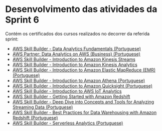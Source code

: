 # Desenvolvimento das atividades da Sprint 6

Contém os certificados dos cursos realizados no decorrer da referida sprint:

- [AWS Skill Builder - Data Analytics Fundamentals (Portuguese)](https://github.com/telmacarvalho/programa_de_bolsas_compass/blob/main/Sprint%206/Certificados/Certificado%20Data%20Analytics%20Fundamentals.pdf)
- [AWS Partner: Data Analytics on AWS (Business) (Portuguese)](https://github.com/telmacarvalho/programa_de_bolsas_compass/blob/main/Sprint%206/Certificados/Certificado%20Data%20Analytics%20on%20AWS%20(Business).pdf)
- [AWS Skill Builder - Introduction to Amazon Kinesis Streams](https://github.com/telmacarvalho/programa_de_bolsas_compass/blob/main/Sprint%206/Certificados/Certificado%20Introduction%20to%20Amazon%20Kinesis%20Streams.pdf)
- [AWS Skill Builder - Introduction to Amazon Kinesis Analytics](https://github.com/telmacarvalho/programa_de_bolsas_compass/blob/main/Sprint%206/Certificados/Certificado%20Introduction%20to%20Amazon%20Kinesis%20Analytics.pdf)
- [AWS Skill Builder - Introduction to Amazon Elastic MapReduce (EMR) (Portuguese)](https://github.com/telmacarvalho/programa_de_bolsas_compass/blob/main/Sprint%206/Certificados/Certificado%20Introduction%20to%20Amazon%20Elastic%20MapReduce.pdf)
- [AWS Skill Builder - Introduction to Amazon Athena (Portuguese)](https://github.com/telmacarvalho/programa_de_bolsas_compass/blob/main/Sprint%206/Certificados/Certificado%20Introduction%20to%20Amazon%20Quicksight.pdf)
- [AWS Skill Builder - Introduction to Amazon Quicksight (Portuguese)](https://github.com/telmacarvalho/programa_de_bolsas_compass/blob/main/Sprint%206/Certificados/Certificado%20Introduction%20to%20Amazon%20Quicksight.pdf)
- [AWS Skill Builder - Introduction to AWS IoT Analytics](https://github.com/telmacarvalho/programa_de_bolsas_compass/blob/main/Sprint%206/Certificados/Certificado%20Introduction%20to%20AWS%20IoT%20Analytics.pdf)
- [AWS Skill Builder - Getting Started with Amazon Redshift](https://github.com/telmacarvalho/programa_de_bolsas_compass/blob/main/Sprint%206/Certificados/Certificado%20Getting%20Started%20with%20Amazon%20Redshift.pdf)
- [AWS Skill Builder - Deep Dive into Concepts and Tools for Analyzing Streaming Data (Portuguese)](https://github.com/telmacarvalho/programa_de_bolsas_compass/blob/main/Sprint%206/Certificados/Certificado%20Deep%20Dive%20into%20Concepts%20and%20Tools%20for%20Analyzing%20Streaming%20Data.pdf)
- [AWS Skill Builder - Best Practices for Data Warehousing with Amazon Redshift (Portuguese)](https://github.com/telmacarvalho/programa_de_bolsas_compass/blob/main/Sprint%206/Certificados/Certificado%20Best%20Practices%20for%20Data%20Warehousing%20with%20Amazon%20Redshift.pdf)
- [AWS Skill Builder - Serverless Analytics (Portuguese)](https://github.com/telmacarvalho/programa_de_bolsas_compass/blob/main/Sprint%206/Certificados/Certificado%20Serverless%20Analytics.pdf)
<!-- - AWS Skill Builder - Why Analytics for Games (Portuguese) -->